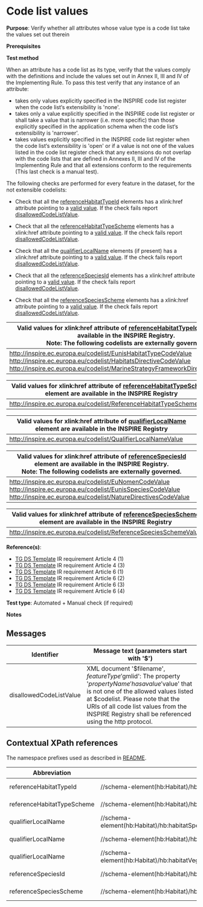 # Code list values

**Purpose**: Verify whether all attributes whose value type is a code list take the values set out therein

**Prerequisites**

**Test method**

When an attribute has a code list as its type, verify that the values comply with the definitions and include the values set out in Annex II, III and IV of the Implementing Rule. To pass this test verify that any instance of an attribute:

* takes only values explicitly specified in the INSPIRE code list register when the code list‘s extensibility is 'none'.
* takes only a value explicitly specified in the INSPIRE code list register or shall take a value that is narrower (i.e. more specific) than those explicitly specified in the application schema when the code list‘s extensibility is 'narrower'.
* takes values explicitly specified in the INSPIRE code list register when the code list‘s extensibility is 'open' or if a value is not one of the values listed in the code list register check that any extensions do not overlap with the code lists that are defined in Annexes II, III and IV of the Implementing Rule and that all extensions conform to the requirements (This last check is a manual test).

The following checks are performed for every feature in the dataset, for the not extensible codelists:

* Check that all the [referenceHabitatTypeId](#referenceHabitatTypeId) elements has a xlink:href attribute pointing to a [valid value](#validValue1). If the check fails report [disallowedCodeListValue](#disallowedCodeListValue).

* Check that all the [referenceHabitatTypeScheme](#referenceHabitatTypeScheme) elements has a xlink:href attribute pointing to a [valid value](#validValue2). If the check fails report [disallowedCodeListValue](#disallowedCodeListValue).

* Check that all the [qualifierLocalName](#qualifierLocalName) elements (if present) has a xlink:href attribute pointing to a [valid value](#validValue3). If the check fails report [disallowedCodeListValue](#disallowedCodeListValue).

* Check that all the [referenceSpeciesId](#referenceSpeciesId) elements has a xlink:href attribute pointing to a [valid value](#validValue4). If the check fails report [disallowedCodeListValue](#disallowedCodeListValue).

* Check that all the [referenceSpeciesScheme](#referenceSpeciesScheme) elements has a xlink:href attribute pointing to a [valid value](#validValue5). If the check fails report [disallowedCodeListValue](#disallowedCodeListValue).


| <a name="validValue1"></a> Valid values for xlink:href attribute of [referenceHabitatTypeId](#referenceHabitatTypeId) element are available in the INSPIRE Registry.<br>Note: The following codelists are externally governed.| 
| ---- | 
| http://inspire.ec.europa.eu/codelist/EunisHabitatTypeCodeValue <br> http://inspire.ec.europa.eu/codelist/HabitatsDirectiveCodeValue <br> http://inspire.ec.europa.eu/codelist/MarineStrategyFrameworkDirectiveCodeValue |

| <a name="validValue2"></a> Valid values for xlink:href attribute of [referenceHabitatTypeScheme](#referenceHabitatTypeScheme) element are available in the INSPIRE Registry| 
| ---- | 
| http://inspire.ec.europa.eu/codelist/ReferenceHabitatTypeSchemeValue | 

| <a name="validValue3"></a> Valid values for xlink:href attribute of [qualifierLocalName](#qualifierLocalName) element are available in the INSPIRE Registry| 
| ---- | 
| http://inspire.ec.europa.eu/codelist/QualifierLocalNameValue | 

| <a name="validValue4"></a> Valid values for xlink:href attribute of [referenceSpeciesId](#referenceSpeciesId) element are available in the INSPIRE Registry. <br> Note: The following codelists are externally governed.| 
| ---- | 
| http://inspire.ec.europa.eu/codelist/EuNomenCodeValue <br> http://inspire.ec.europa.eu/codelist/EunisSpeciesCodeValue <br> http://inspire.ec.europa.eu/codelist/NatureDirectivesCodeValue |

| <a name="validValue5"></a> Valid values for xlink:href attribute of [referenceSpeciesScheme](#referenceSpeciesScheme) element are available in the INSPIRE Registry| 
| ---- | 
| http://inspire.ec.europa.eu/codelist/ReferenceSpeciesSchemeValue | 


**Reference(s)**: 

* [TG DS Template](./README.md#ref_TG_DS_tmpl) IR requirement Article 4 (1)
* [TG DS Template](./README.md#ref_TG_DS_tmpl) IR requirement Article 4 (3)
* [TG DS Template](./README.md#ref_TG_DS_tmpl) IR requirement Article 6 (1)
* [TG DS Template](./README.md#ref_TG_DS_tmpl) IR requirement Article 6 (2)
* [TG DS Template](./README.md#ref_TG_DS_tmpl) IR requirement Article 6 (3)
* [TG DS Template](./README.md#ref_TG_DS_tmpl) IR requirement Article 6 (4)

**Test type**: Automated + Manual check (if required)

**Notes**

## Messages

Identifier  |  Message text (parameters start with '$')
---------------------------------------------------------- | -------------------------------------------------------------------------
disallowedCodeListValue <a name="disallowedCodeListValue"/> | XML document '$filename', $featureType '$gmlid': The property '$propertyName' has a value '$value' that is not one of the allowed values listed at $codelist. Please note that the URIs of all code list values from the INSPIRE Registry shall be referenced using the http protocol. 

## Contextual XPath references

The namespace prefixes used as described in [README](./README.md#namespaces).

Abbreviation                                               |  XPath expression				|Multiplicity       |Voidable
---------------------------------------------------------- | -------------------------------|-------------------|---------
referenceHabitatTypeId <a name="referenceHabitatTypeId"></a> | //schema-element(hb:Habitat)/hb:habitat/hb:HabitatTypeCoverType/hb:referenceHabitatTypeId/@xlink:href | 1 (1..* for the parent) | No
referenceHabitatTypeScheme <a name="referenceHabitatTypeScheme"></a> | //schema-element(hb:Habitat)/hb:habitat/hb:HabitatTypeCoverType/hb:referenceHabitatTypeScheme/@xlink:href | 1 (1..* for the parent) | No
qualifierLocalName <a name ="qualifierLocalName"></a> | //schema-element(hb:Habitat)/hb:habitatSpecies/hb:HabitatSpeciesType/hb:localSpeciesName/hb:LocalNameType/hb:qualifierLocalName/@xlink:href | 1 (0..\* for the parent) | Yes
qualifierLocalName <a name ="qualifierLocalName"></a> | //schema-element(hb:Habitat)/hb:habitat/hb:HabitatTypeCoverType/hb:localHabitatName/hb:LocalNameType/hb:qualifierLocalName/@xlink:href | 1 (0..1 for the parent) | Yes
qualifierLocalName <a name ="qualifierLocalName"></a> | //schema-element(hb:Habitat)/hb:habitatVegetation/hb:HabitatVegetationType/hb:localVegetationName/hb:LocalNameType/hb:qualifierLocalName/@xlink:href | 1 (0..\* for the parent) | Yes
referenceSpeciesId <a name="referenceSpeciesId"></a>  | //schema-element(hb:Habitat)/hb:habitatSpecies/hb:HabitatSpeciesType/hb:referenceSpeciesId/@xlink:href | 1 (0..\* for the parent) | No
referenceSpeciesScheme <a name="referenceSpeciesScheme"></a> | //schema-element(hb:Habitat)/hb:habitatSpecies/hb:HabitatSpeciesType/hb:referenceSpeciesScheme/@xlink:href | 1 (0..\* for the parent) | No
